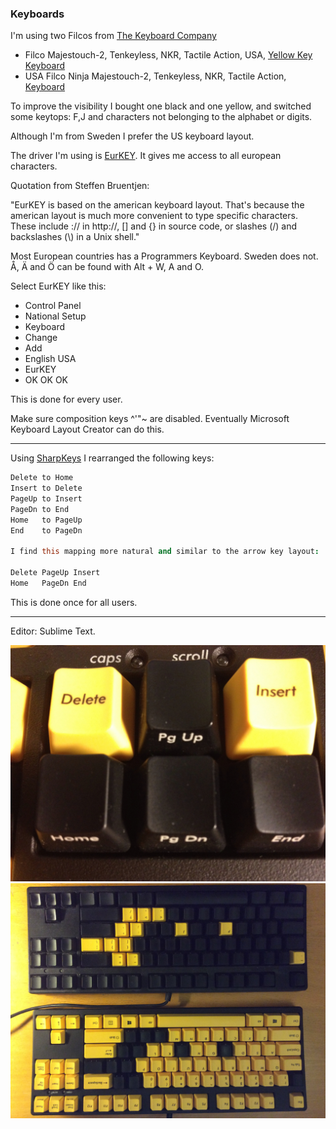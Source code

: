 ### Keyboards

I'm using two Filcos from [The Keyboard Company](http://www.keyboardco.com)

* Filco Majestouch-2, Tenkeyless, NKR, Tactile Action, USA, [Yellow Key Keyboard](http://www.keyboardco.com/keyboard/filco-majestouch-2-tenkeyless-nkr-tactile-action-usa-yellow-key-keyboard.asp)
* USA Filco Ninja Majestouch-2, Tenkeyless, NKR, Tactile Action, [Keyboard](http://www.keyboardco.com/keyboard/usa-filco-ninja-majestouch-2-tenkeyless-nkr-tactile-action-keyboard.asp)

To improve the visibility I bought one black and one yellow, and switched some keytops: F,J and characters not belonging to the alphabet or digits.

Although I'm from Sweden I prefer the US keyboard layout.

The driver I'm using is [EurKEY](http://eurkey.steffen.bruentjen.eu/?lang=en).
It gives me access to all european characters.

Quotation from Steffen Bruentjen:

"EurKEY is based on the american keyboard layout. That's because the american layout is much more convenient to type specific characters. These include :// in http://, [] and {} in source code, or slashes (/) and backslashes (\\) in a Unix shell."

Most European countries has a Programmers Keyboard. Sweden does not.
Å, Ä and Ö can be found with Alt + W, A and O.

Select EurKEY like this:

* Control Panel
* National Setup
* Keyboard
* Change
* Add
* English USA
* EurKEY
* OK OK OK

This is done for every user.

Make sure composition keys ^'"~ are disabled.
Eventually Microsoft Keyboard Layout Creator can do this.

---

Using [SharpKeys](https://github.com/randyrants/sharpkeys) I rearranged the following keys:

```Coffeescript
Delete to Home
Insert to Delete
PageUp to Insert
PageDn to End
Home   to PageUp
End    to PageDn

I find this mapping more natural and similar to the arrow key layout:

Delete PageUp Insert
Home   PageDn End
```

This is done once for all users.

---

Editor: Sublime Text.

![Sixpack](IMG_1702.jpg)
![Keyboards](IMG_0351.JPG)